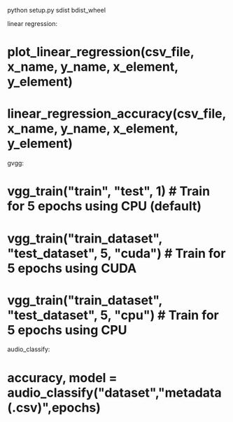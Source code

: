 python setup.py sdist bdist_wheel


linear regression:
# plot_linear_regression(csv_file, x_name, y_name, x_element, y_element)
# linear_regression_accuracy(csv_file, x_name, y_name, x_element, y_element)

gvgg:
# vgg_train("train", "test", 1)           # Train for 5 epochs using CPU (default)
# vgg_train("train_dataset", "test_dataset", 5, "cuda")   # Train for 5 epochs using CUDA
# vgg_train("train_dataset", "test_dataset", 5, "cpu")    # Train for 5 epochs using CPU

audio_classify:
# accuracy, model = audio_classify("dataset","metadata (.csv)",epochs)
